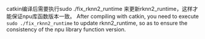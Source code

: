 catkin编译后需要执行sudo ./fix_rknn2_runtime 来更新rknn2_runtime，这样才能保证npu库函数版本一致。
After compiling with catkin, you need to execute `sudo ./fix_rknn2_runtime` to update rknn2_runtime, so as to ensure the consistency of the npu library function version.